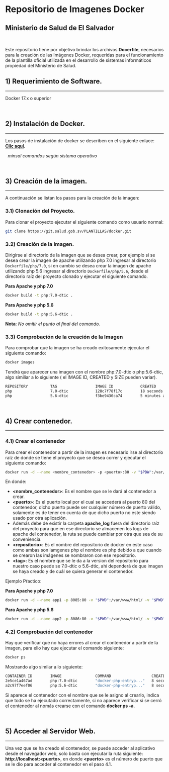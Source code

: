 **Repositorio de Imagenes Docker**
==========================================
**Ministerio de Salud de El Salvador**
---
&nbsp;

Este repositorio tiene por objetivo brindar los archivos **Docerfile**, necesarios
para la creación de las Imágenes Docker, requeridas para el funcionamiento de la
plantilla oficial utilizada en el desarrollo de sistemas informáticos propiedad del
Ministerio de Salud.

## **1) Requerimiento de Software.**
---
Docker 17.x o superior

&nbsp;
## **2) Instalación de Docker.**
---
Los pasos de instalación de docker se describen en el siguiente enlace: [**Clic aquí**][1].

&nbsp;
*minsal
 comandos según sistema operativo*

&nbsp;
## **3) Creación de la imagen.**
---

A continuación se listan los pasos para la creación de la imagen:

### **3.1) Clonación del Proyecto.**

Para clonar el proyecto ejecutar el siguiente comando como usuario normal:

```bash
git clone https://git.salud.gob.sv/PLANTILLAS/docker.git
```

### **3.2) Creación de la Imagen.**
Dirigirse al directorio de la imagen que se desea crear, por ejemplo si se desea crear la imagen
de apache utilizando php 7.0 ingresar al directorio `Dockerfile/php/7.0`, si en cambio se desea crear la imagen de apache utilizando php 5.6 ingresar al directorio `Dockerfile/php/5.6`, desde el directorio
raíz del proyecto clonado y ejecutar el siguiente comando.

**Para Apache y php 7.0**
```bash
docker build -t php:7.0-dtic .
```
**Para Apache y php 5.6**
```bash
docker build -t php:5.6-dtic .
```
**Nota**: *No omitir el punto al final del comando.*

### **3.3) Comprobación de la creación de la Imagen**
Para comprobar que la imagen se ha creado exitosamente ejecutar el siguiente comando:

```bash
docker images
```
Tendrá que aparecer una imagen con el nombre php:7.0-dtic o php:5.6-dtic, algo similiar a lo siguiente ( el IMAGE ID, CREATED y SIZE pueden variar).

```bash
REPOSITORY          TAG                 IMAGE ID            CREATED             SIZE
php                 7.0-dtic            128c7f78f17c        18 seconds ago      746MB
php                 5.6-dtic            f3be9430ca74        5 minutes ago       509MB
```
&nbsp;
## **4) Crear contenedor.**
---

### **4.1) Crear el contenedor**

Para crear el contenedor a partir de la imagen es necesario irse al directorio raíz de donde se tiene el
proyecto que se desea correr y ejecutar el siguiente comando:

```bash
docker run -d --name <nombre_contenedor> -p <puerto>:80 -v "$PDW":/var/www/html/ -v "$PDW"/../apache_log/:/var/log/apache2/ <repositorio>:<tag>
```

En donde:

* **&lt;nombre_contenedor&gt;**: Es el nombre que se le dará al contenedor a crear.
* **&lt;puerto&gt;**: Es el puerto local por el cual se accederá al puerto 80 del contenedor,
dicho puerto puede ser cualquier número de puerto válido, solamente es de tener en cuenta
de que dicho puerto no este siendo usado por otra aplicación.
* Además debe de existir la carpeta **apache_log** fuera del directorio raíz del proyecto para
que en ese directorio se almacenen los logs de apache del contenedor, la ruta se puede cambiar
por otra que sea de su conveniencia.
* **&lt;repositorio&gt;**: Es el nombre del repositorio de docker en este caso como ambas son iamgenes
php el nombre es php debido a que cuando se crearon las imágenes se nombraron con ese repositorio.
* **&lt;tag&gt;**: Es el nombre que se le da a la version del repositorio para nuestro caso puede se 7.0-dtic o 5.6-dtic, ahí dependerá de que imagen se haya creado y de cuál se quiera generar el contenedor.

Ejemplo Pŕactico:

**Para Apache y php 7.0**
```bash
docker run -d --name app1 -p 8085:80 -v "$PWD":/var/www/html/ -v "$PWD"/../apache_log/:/var/log/apache2/ php:7.0-dtic
```
**Para Apache y php 5.6**
```bash
docker run -d --name app2 -p 8086:80 -v "$PWD":/var/www/html/ -v "$PWD"/../apache_log/:/var/log/apache2/ php:5.6-dtic
```

### **4.2) Comprobación del contenedor**

Hay que verificar que no haya errores al crear el contenedor a partir de la imagen, para ello hay que ejecutar el comando siguiente:

```bash
docker ps
```

Mostrando algo similar a lo siguiente:
```bash
CONTAINER ID        IMAGE               COMMAND                  CREATED             STATUS              PORTS                  NAMES
2e5ce1a467ad        php:7.0-dtic        "docker-php-entryp..."   8 seconds ago       Up 7 seconds       0.0.0.0:8085->80/tcp    app1
a2c97f7eef06        php:5.6-dtic        "docker-php-entryp..."   8 seconds ago       Up 7 seconds       0.0.0.0:8086->80/tcp    app2
```

Si aparece el contenedor con el nombre que se le asigno al crearlo, indica que todo se ha ejecutado
correctamente, si no aparece verificar si se cerró el contenedor al nomás crearse con el comando **docker ps -a**.

&nbsp;
## **5) Acceder al Servidor Web.**
---

Una vez que se ha creado el contenedor, se puede acceder al aplicativo desde el navegador web, solo basta con ejecutar la ruta siguiente: **http://localhost:&lt;puerto>**, en donde **&lt;puerto&gt;** es el número de puerto que se le dio para acceder al contenedor en el paso 4.1.

[1]: https://docs.docker.com/engine/installation/linux/debian/#install-using-the-repository
